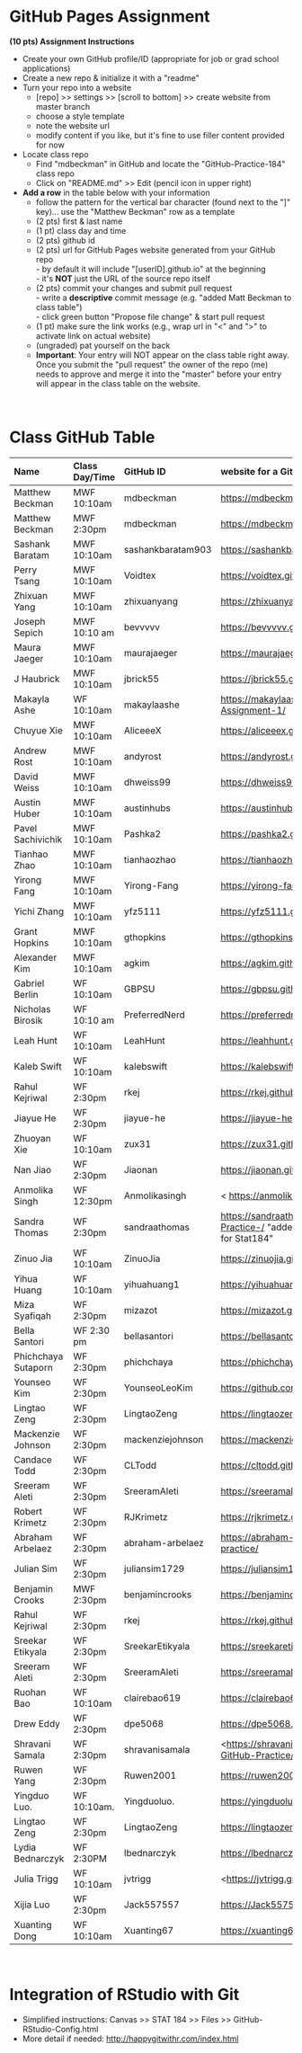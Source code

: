 
# GitHub Pages Assignment

**(10 pts) Assignment Instructions**

- Create your own GitHub profile/ID (appropriate for job or grad school applications)  
- Create a new repo & initialize it with a "readme"   
- Turn your repo into a website  
    - [repo] >> settings >> [scroll to bottom] >> create website from master branch  
    - choose a style template 
    - note the website url  
    - modify content if you like, but it's fine to use filler content provided for now  
- Locate class repo
    - Find "mdbeckman" in GitHub and locate the "GitHub-Practice-184" class repo
    - Click on "README.md" >> Edit (pencil icon in upper right)
- **Add a row** in the table below with your information 
    - follow the pattern for the vertical bar character (found next to the "]" key)... use the "Matthew Beckman" row as a template
    - (2 pts) first & last name  
    - (1 pt)  class day and time
    - (2 pts) github id  
    - (2 pts) url for GitHub Pages website generated from your GitHub repo  
            - by default it will include "[userID].github.io" at the beginning  
            - it's **NOT** just the URL of the source repo itself  
    - (2 pts) commit your changes and submit pull request   
            - write a **descriptive** commit message (e.g. "added Matt Beckman to class table")  
            - click green button "Propose file change" & start pull request  
    - (1 pt) make sure the link works (e.g., wrap url in "<" and ">" to activate link on actual website)  
    - (ungraded) pat yourself on the back
    - **Important**: Your entry will NOT appear on the class table right away.  Once you submit the "pull request" the owner of the repo (me) needs to approve and merge it into the "master" before your entry will appear in the class table on the website. 

<br>

# Class GitHub Table 

|Name               | Class Day/Time    |GitHub ID             |website for a GitHub repo          |  
|:------------------|:------------------|:---------------------|:----------------------------------|  
| Matthew Beckman   | MWF 10:10am       | mdbeckman            | <https://mdbeckman.github.io/>    |  
| Matthew Beckman   | MWF 2:30pm        | mdbeckman            | <https://mdbeckman.github.io/>    |  
| Sashank Baratam   | MWF 10:10am      | sashankbaratam903 | <https://sashankbaratam903.github.io/practice_repo/> | 
| Perry Tsang       | MWF 10:10am    | Voidtex | <https://voidtex.github.io/184Practice/> |
| Zhixuan Yang      | MWF 10:10am      | zhixuanyang | <https://zhixuanyang.github.io/stat184/> | 
| Joseph Sepich     | MWF 10:10 am      | bevvvvv              | <https://bevvvvv.github.io/ExploringData/> |
| Maura Jaeger      | MWF 10:10am       | maurajaeger          | <https://maurajaeger.github.io/stat184/> |
| J Haubrick      | MWF 10:10am      | jbrick55 | <https://jbrick55.github.io/practice/> |
| Makayla Ashe      | WF 10:10am       | makaylaashe           | https://makaylaashe.github.io/Stat-184-Assignment-1/
| Chuyue Xie        | MWF 10:10am       | AliceeeX            | <https://aliceeex.github.io/Stat-184-Assignment/> |  
| Andrew Rost       | MWF 10:10am       | andyrost             | <https://andyrost.github.io/stat184/> |
| David Weiss       | MWF 10:10am      | dhweiss99 | <https://dhweiss99.github.io/dweisspractice/>| 
| Austin Huber      | MWF 10:10am       | austinhubs           | <https://austinhubs.github.io/184Repo/> |
| Pavel Sachivichik| MWF 10:10am | Pashka2| <https://pashka2.github.io/Stat184/>|
| Tianhao Zhao      | MWF 10:10am       |tianhaozhao           |<https://tianhaozhao.github.io/readme/>|  
| Yirong Fang       | MWF 10:10am       | Yirong-Fang               | <https://yirong-fang.github.io/yqf5128/> |
| Yichi Zhang       | MWF 10:10am       | yfz5111               | <https://yfz5111.github.io/yfz5111/> |
| Grant Hopkins     | MWF 10:10am       | gthopkins            | <https://gthopkins.github.io/Stat184/> |
| Alexander Kim     | MWF 10:10am       | agkim                | <https://agkim.github.io/stat184/> |
| Gabriel Berlin    | WF 10:10am    | GBPSU | <https://gbpsu.github.io/FirstRepo/>  |
| Nicholas Birosik  | WF 10:10 am  | PreferredNerd | <https://preferrednerd.github.io/Stat_184/>|
| Leah Hunt         | WF 10:10am        | LeahHunt             | <https://leahhunt.github.io/Stat-184/> |
| Kaleb Swift       | WF 10:10am       | kalebswift           | <https://kalebswift.github.io/GitHub-Practice/> |
| Rahul Kejriwal    | WF 2:30pm        | rkej                 | <https://rkej.github.io/stat-184-github-practice//>    | 
| Jiayue He          | WF 2:30pm        | jiayue-he             | <https://jiayue-he.github.io/STAT184/> |
| Zhuoyan Xie       | WF 10:10am        | zux31                | <https://zux31.github.io/STAT-184/> |
| Nan Jiao          | WF 2:30pm         | Jiaonan              | <https://jiaonan.github.io/sta-184/> |
| Anmolika Singh    | WF 12:30pm      | Anmolikasingh       | < https://anmolikasingh.github.io/stat184/>  |
| Sandra Thomas     | WF 2:30pm         |sandraathomas        |<https://sandraathomas.github.io/Stat-184-Github-Practice-/> "added Sandra Thomas to the class table for Stat184" |
| Zinuo Jia         | WF 10:10am        | ZinuoJia             | <https://zinuojia.github.io/stat184/> |
| Yihua Huang       | WF 10:10am        | yihuahuang1          | <https://yihuahuang1.github.io/STAT184/>   |
| Miza Syafiqah      | WF 2:30pm        | mizazot         | <https://mizazot.github.io/practice/> |
| Bella Santori     | WF 2:30 pm        | bellasantori         | <https://bellasantori.github.io/Stat-184/> |
| Phichchaya Sutaporn      | WF 2:30pm        | phichchaya         | <https://phichchaya.github.io/assignment1/> |  
| Younseo Kim       | WF 2:30pm         | YounseoLeoKim        | <https://github.com/YounseoLeoKim/stat184github/>    |
| Lingtao Zeng      | WF 2:30pm        | LingtaoZeng           | <https://lingtaozeng.github.io/Stat-184/> |
| Mackenzie Johnson  | WF 2:30pm        | mackenziejohnson     | <https://mackenziejohnson.github.io/readme/>     |
| Candace Todd      | WF 2:30pm         | CLTodd               | <https://cltodd.github.io/Repo1/> |
| Sreeram Aleti     | WF 2:30pm        | SreeramAleti         | <https://sreeramaleti.github.io/Stat184-github/> |  
| Robert Krimetz    | WF 2:30pm        | RJKrimetz            | <https://rjkrimetz.github.io/Stat-184/>     |
| Abraham Arbelaez  | WF 2:30pm     | abraham-arbelaez  |  <https://abraham-arbelaez.github.io/github-practice/>    |
| Julian Sim        | WF 2:30pm        | juliansim1729        | <https://juliansim1729.github.io/Stat-184-Pages/>    |
| Benjamin Crooks   | MWF 2:30pm       | benjamincrooks            | <https://benjamincrooks.github.io/STAT184/>    |
| Rahul Kejriwal    | WF 2:30pm        | rkej                 | <https://rkej.github.io/stat-184-github-practice//>    | 
| Sreekar Etikyala  | WF 2:30pm        | SreekarEtikyala      | <https://sreekaretikyala.github.io/Practice/>   |
| Sreeram Aleti      | WF 2:30pm        | SreeramAleti         | <https://sreeramaleti.github.io/Stat184-github/> |   
| Ruohan Bao        | WF 10:10am        | clairebao619         | <https://clairebao619.github.io/STAT184/> |  
| Drew Eddy         | WF 2:30pm         | dpe5068              | <https://dpe5068.github.io/GitHub-Assignment-1/> |
| Shravani Samala   | WF 2:30pm         | shravanisamala       | <https://shravanisamala.github.io/Stat-184-GitHub-Practice/ > |
| Ruwen Yang        | WF 2:30pm        |Ruwen2001         |  <https://ruwen2001.github.io/Ruwen/> |   
| Yingduo Luo.      | WF 10:10am.      | Yingduoluo.          | <https://yingduoluo.github.io/readmePractice/>   |
| Lingtao Zeng      | WF 2:30pm        | LingtaoZeng         | <https://lingtaozeng.github.io/stat184/> |
| Lydia Bednarczyk   | WF 2:30PM       |  lbednarczyk          | <https://lbednarczyk.github.io/Practicerepo/>
| Julia Trigg       | WF 10:10am        | jvtrigg              | <https://jvtrigg.github.io/Stat-184/ |
| Xijia Luo         | WF 2:30pm        | Jack557557            | <https://Jack557557.github.io/Stat184-github/> | 
| Xuanting Dong     | WF 10:10am        | Xuanting67           | <https://xuanting67.github.io/Stat184-github/> |

<br>

# Integration of RStudio with Git

- Simplified instructions: Canvas >> STAT 184 >> Files >> GitHub-RStudio-Config.html  
- More detail if needed: <http://happygitwithr.com/index.html>


